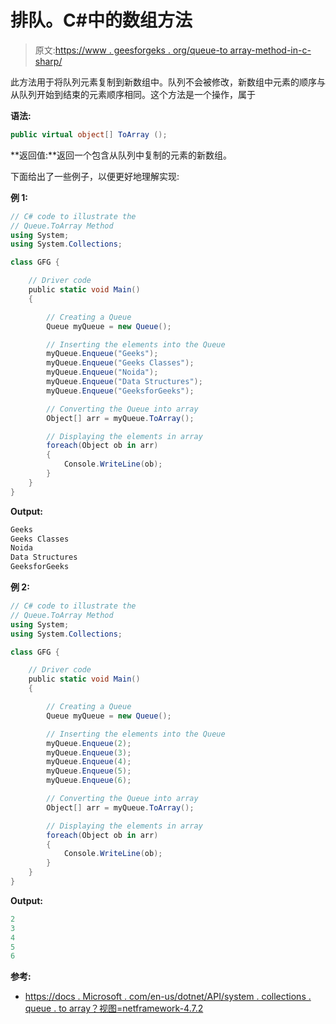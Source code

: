 # 排队。C#中的数组方法

> 原文:[https://www . geesforgeks . org/queue-to array-method-in-c-sharp/](https://www.geeksforgeeks.org/queue-toarray-method-in-c-sharp/)

此方法用于将队列元素复制到新数组中。队列不会被修改，新数组中元素的顺序与从队列开始到结束的元素顺序相同。这个方法是一个操作，属于

**语法:**

```cs
public virtual object[] ToArray ();
```

**返回值:**返回一个包含从队列中复制的元素的新数组。

下面给出了一些例子，以便更好地理解实现:

**例 1:**

```cs
// C# code to illustrate the 
// Queue.ToArray Method 
using System;
using System.Collections;

class GFG {

    // Driver code
    public static void Main()
    {

        // Creating a Queue
        Queue myQueue = new Queue();

        // Inserting the elements into the Queue
        myQueue.Enqueue("Geeks");
        myQueue.Enqueue("Geeks Classes");
        myQueue.Enqueue("Noida");
        myQueue.Enqueue("Data Structures");
        myQueue.Enqueue("GeeksforGeeks");

        // Converting the Queue into array
        Object[] arr = myQueue.ToArray();

        // Displaying the elements in array
        foreach(Object ob in arr)
        {
            Console.WriteLine(ob);
        }
    }
}
```

**Output:**

```cs
Geeks
Geeks Classes
Noida
Data Structures
GeeksforGeeks

```

**例 2:**

```cs
// C# code to illustrate the 
// Queue.ToArray Method 
using System;
using System.Collections;

class GFG {

    // Driver code
    public static void Main()
    {

        // Creating a Queue
        Queue myQueue = new Queue();

        // Inserting the elements into the Queue
        myQueue.Enqueue(2);
        myQueue.Enqueue(3);
        myQueue.Enqueue(4);
        myQueue.Enqueue(5);
        myQueue.Enqueue(6);

        // Converting the Queue into array
        Object[] arr = myQueue.ToArray();

        // Displaying the elements in array
        foreach(Object ob in arr)
        {
            Console.WriteLine(ob);
        }
    }
}
```

**Output:**

```cs
2
3
4
5
6

```

**参考:**

*   [https://docs . Microsoft . com/en-us/dotnet/API/system . collections . queue . to array？视图=netframework-4.7.2](https://docs.microsoft.com/en-us/dotnet/api/system.collections.queue.toarray?view=netframework-4.7.2)